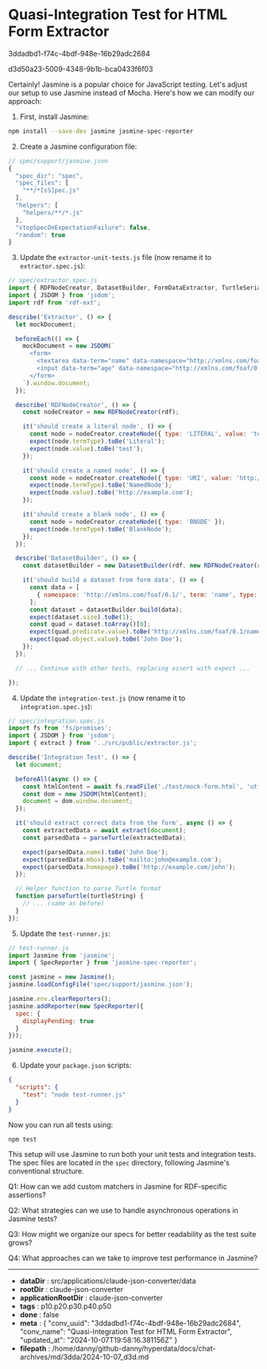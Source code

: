 # Quasi-Integration Test for HTML Form Extractor

3ddadbd1-f74c-4bdf-948e-16b29adc2684

d3d50a23-5009-4348-9b1b-bca0433f6f03

 Certainly! Jasmine is a popular choice for JavaScript testing. Let's adjust our setup to use Jasmine instead of Mocha. Here's how we can modify our approach:

1. First, install Jasmine:

```bash
npm install --save-dev jasmine jasmine-spec-reporter
```

2. Create a Jasmine configuration file:

```javascript
// spec/support/jasmine.json
{
  "spec_dir": "spec",
  "spec_files": [
    "**/*[sS]pec.js"
  ],
  "helpers": [
    "helpers/**/*.js"
  ],
  "stopSpecOnExpectationFailure": false,
  "random": true
}
```

3. Update the `extractor-unit-tests.js` file (now rename it to `extractor.spec.js`):

```javascript
// spec/extractor.spec.js
import { RDFNodeCreator, DatasetBuilder, FormDataExtractor, TurtleSerializer, RDFExtractor } from '../src/public/extractor.js';
import { JSDOM } from 'jsdom';
import rdf from 'rdf-ext';

describe('Extractor', () => {
  let mockDocument;

  beforeEach(() => {
    mockDocument = new JSDOM(`
      <form>
        <textarea data-term="name" data-namespace="http://xmlns.com/foaf/0.1/">John Doe</textarea>
        <input data-term="age" data-namespace="http://xmlns.com/foaf/0.1/" type="number" value="30">
      </form>
    `).window.document;
  });

  describe('RDFNodeCreator', () => {
    const nodeCreator = new RDFNodeCreator(rdf);

    it('should create a literal node', () => {
      const node = nodeCreator.createNode({ type: 'LITERAL', value: 'test' });
      expect(node.termType).toBe('Literal');
      expect(node.value).toBe('test');
    });

    it('should create a named node', () => {
      const node = nodeCreator.createNode({ type: 'URI', value: 'http://example.com' });
      expect(node.termType).toBe('NamedNode');
      expect(node.value).toBe('http://example.com');
    });

    it('should create a blank node', () => {
      const node = nodeCreator.createNode({ type: 'BNODE' });
      expect(node.termType).toBe('BlankNode');
    });
  });

  describe('DatasetBuilder', () => {
    const datasetBuilder = new DatasetBuilder(rdf, new RDFNodeCreator(rdf));

    it('should build a dataset from form data', () => {
      const data = [
        { namespace: 'http://xmlns.com/foaf/0.1/', term: 'name', type: 'LITERAL', value: 'John Doe' }
      ];
      const dataset = datasetBuilder.build(data);
      expect(dataset.size).toBe(1);
      const quad = dataset.toArray()[0];
      expect(quad.predicate.value).toBe('http://xmlns.com/foaf/0.1/name');
      expect(quad.object.value).toBe('John Doe');
    });
  });

  // ... Continue with other tests, replacing assert with expect ...

});
```

4. Update the `integration-test.js` (now rename it to `integration.spec.js`):

```javascript
// spec/integration.spec.js
import fs from 'fs/promises';
import { JSDOM } from 'jsdom';
import { extract } from '../src/public/extractor.js';

describe('Integration Test', () => {
  let document;

  beforeAll(async () => {
    const htmlContent = await fs.readFile('./test/mock-form.html', 'utf-8');
    const dom = new JSDOM(htmlContent);
    document = dom.window.document;
  });

  it('should extract correct data from the form', async () => {
    const extractedData = await extract(document);
    const parsedData = parseTurtle(extractedData);

    expect(parsedData.name).toBe('John Doe');
    expect(parsedData.mbox).toBe('mailto:john@example.com');
    expect(parsedData.homepage).toBe('http://example.com/john');
  });

  // Helper function to parse Turtle format
  function parseTurtle(turtleString) {
    // ... (same as before)
  }
});
```

5. Update the `test-runner.js`:

```javascript
// test-runner.js
import Jasmine from 'jasmine';
import { SpecReporter } from 'jasmine-spec-reporter';

const jasmine = new Jasmine();
jasmine.loadConfigFile('spec/support/jasmine.json');

jasmine.env.clearReporters();
jasmine.addReporter(new SpecReporter({
  spec: {
    displayPending: true
  }
}));

jasmine.execute();
```

6. Update your `package.json` scripts:

```json
{
  "scripts": {
    "test": "node test-runner.js"
  }
}
```

Now you can run all tests using:

```bash
npm test
```

This setup will use Jasmine to run both your unit tests and integration tests. The spec files are located in the `spec` directory, following Jasmine's conventional structure.

Q1: How can we add custom matchers in Jasmine for RDF-specific assertions?

Q2: What strategies can we use to handle asynchronous operations in Jasmine tests?

Q3: How might we organize our specs for better readability as the test suite grows?

Q4: What approaches can we take to improve test performance in Jasmine?

---

* **dataDir** : src/applications/claude-json-converter/data
* **rootDir** : claude-json-converter
* **applicationRootDir** : claude-json-converter
* **tags** : p10.p20.p30.p40.p50
* **done** : false
* **meta** : {
  "conv_uuid": "3ddadbd1-f74c-4bdf-948e-16b29adc2684",
  "conv_name": "Quasi-Integration Test for HTML Form Extractor",
  "updated_at": "2024-10-07T19:58:16.381156Z"
}
* **filepath** : /home/danny/github-danny/hyperdata/docs/chat-archives/md/3dda/2024-10-07_d3d.md